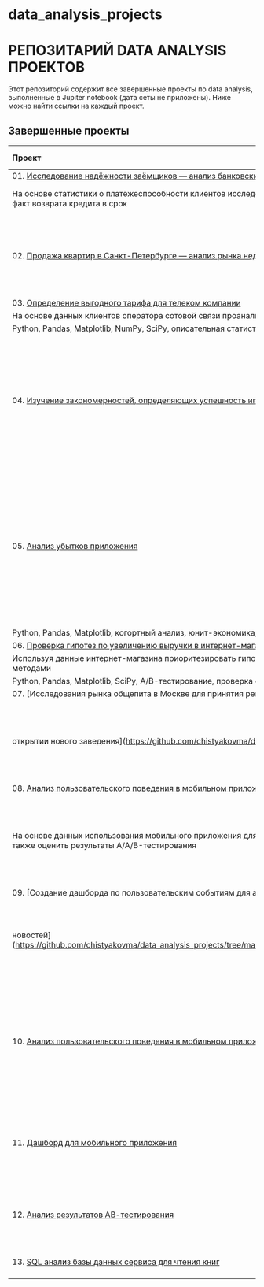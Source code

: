 # data_analysis_projects
# РЕПОЗИТАРИЙ DATA ANALYSIS ПРОЕКТОВ
Этот репозиторий содержит все завершенные проекты по data analysis, выполненные в Jupiter notebook (дата сеты не приложены). Ниже можно найти ссылки на каждый проект.

## Завершенные проекты
| **Проект** | **Описание** | **Навыки и инструменты** |
| :-------------------- | --------------------- | :--------------------- |
| 01. [Исследование надёжности заёмщиков — анализ банковских данных](https://github.com/chistyakovma/data_analysis_projects/tree/main/analysis_of_bank_data) | 
На основе статистики о платёжеспособности клиентов исследовать влияет ли семейное положение и количество детей клиента на факт возврата кредита в срок |Предобработка данных, Python, Pandas |
| 02. [Продажа квартир в Санкт-Петербурге — анализ рынка недвижимости](https://github.com/chistyakovma/data_analysis_projects/tree/main/real_estate_market_analysis) | Используя данные сервиса Яндекс.Недвижимость, определить рыночную стоимость объектов недвижимости и типичные параметры квартир | Python, Pandas, Matplotlib, исследовательский анализ данных, визуализация данных, предобработка данных |
| 03. [Определение выгодного тарифа для телеком компании](https://github.com/chistyakovma/data_analysis_projects/tree/main/tariff_analysis_for_a_telecom_company) | 
На основе данных клиентов оператора сотовой связи проанализировать поведение клиентов и поиск оптимального тарифа | 
Python, Pandas, Matplotlib, NumPy, SciPy, описательная статистика, проверка статистических гипотез |
| 04. [Изучение закономерностей, определяющих успешность игр](https://github.com/chistyakovma/data_analysis_projects/tree/main/research_on_the_success_of_game_projects) | Используя исторические данные о продажах компьютерных игр, оценки пользователей и экспертов, жанры и платформы, выявить закономерности, определяющие успешность игры  | Matplotlib, Pandas, Python, Seaborn, NumPy, визуализация данных, проверка статистических гипотез, исследовательский анализ данных, описательная статистика, предобработка данных |
| 05. [Анализ убытков приложения](https://github.com/chistyakovma/data_analysis_projects/tree/main/application_loss_analysis) | Задача для маркетингового аналитика развлекательного приложения Procrastinate Pro+. Несмотря на огромные вложения в рекламу, последние несколько месяцев компания терпит убытки. Ваша задача — разобраться в причинах и помочь компании выйти в плюс. | 
Python, Pandas, Matplotlib, когортный анализ, юнит-экономика, продуктовые метрики, Seaborn |
| 06. [Проверка гипотез по увеличению выручки в интернет-магазине](https://github.com/chistyakovma/data_analysis_projects/tree/main/testing_hypotheses_to_increase_revenue_in_an_online_store) | 
Используя данные интернет-магазина приоритезировать гипотезы, произвести оценку результатов A/B-тестирования различными методами | 
Python, Pandas, Matplotlib, SciPy, A/B-тестирование, проверка статистических гипотез |
| 07. [Исследования рынка общепита в Москве для принятия решения об
открытии нового заведения](https://github.com/chistyakovma/data_analysis_projects/tree/main/catering_market_research_in_Moscow) | Исследование рынка общественного питания на основе открытых данных, подготовка презентации для инвесторов | Matplotlib, Pandas, Python, визуализация данных, исследовательский анализ данных, предобработка данных |
| 08. [Анализ пользовательского поведения в мобильном приложении](https://github.com/chistyakovma/data_analysis_projects/tree/main/analysis_of_user_behavior_in_a_mobile_application) | 
На основе данных использования мобильного приложения для продажи продуктов питания проанализировать воронку продаж, а также оценить результаты A/A/B-тестирования  | A/B-тестирование, Matplotlib, Pandas, Plotly, Python, Seaborn, визуализация данных, проверка статистических гипотез, продуктовые метрики, событийная аналитика |
| 09. [Создание дашборда по пользовательским событиям для агрегатора
новостей](https://github.com/chistyakovma/data_analysis_projects/tree/main/creating_a_dashboard_based_on_user_events_for_the_news_aggregator) | Используя данные Яндекс.Дзена построить дашборд с метриками взаимодействия пользователей с карточками статей | Python, SQLAlchemy, PostgreSQL, dash, Tableau, продуктовые метрики, построение дашбордов |
| 10. [Анализ пользовательского поведения в мобильном приложении](https://github.com/chistyakovma/data_analysis_projects/tree/main/analysis_mobile_app_users) | На основе данных использования мобильного приложения проанализировать воронку продаж | A/B-тестирование, Matplotlib, Pandas, Plotly, Python, Seaborn, визуализация данных, проверка статистических гипотез, продуктовые метрики, событийная аналитика |
| 11. [Дашборд для мобильного приложения](https://github.com/chistyakovma/data_analysis_projects/tree/main/creating_a_dashboard_based_on_mobile_app_users) | Выгрузка данных в формате .csv помощью удаленного подключения к базе данных SQL для построения визуализации - дашборда в Tableau | Python, SQLAlchemy, PostgreSQL, dash, Tableau, продуктовые метрики, построение дашбордов |
| 12. [Анализ результатов АВ-тестирования](https://github.com/chistyakovma/data_analysis_projects/tree/main/analysis_of_the_results_of_AB_testing) | Оценка корректности и результатов A/B-теста и анализ воронки продаж | A/B-тестирование, Matplotlib, Pandas, Python, SciPy, проверка статистических гипотез |
| 13. [SQL анализ базы данных сервиса для чтения книг](https://github.com/chistyakovma/data_analysis_projects/tree/main/SQL_analysis_of_the_database_of_the_service_for_reading_books) | Анализ данных базы SQL с применением Python. | SQL, PostgreSQL |
